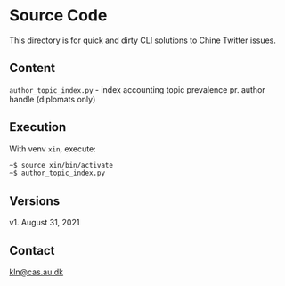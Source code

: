 # Source Code #

This directory is for quick and dirty CLI solutions to Chine Twitter issues. 


## Content ##

`author_topic_index.py` - index accounting topic prevalence pr. author handle (diplomats only)

## Execution 

With venv `xin`, execute:

```sh
~$ source xin/bin/activate
~$ author_topic_index.py
```

## Versions ##

v1. August 31, 2021

## Contact ##

kln@cas.au.dk